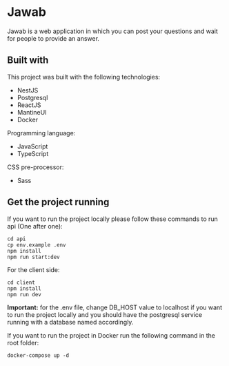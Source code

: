 # Jawab
Jawab is a web application in which you can post your questions and wait for people to provide an answer.

## Built with

This project was built with the following technologies:
- NestJS
- Postgresql
- ReactJS
- MantineUI
- Docker

Programming language: 
- JavaScript
- TypeScript

CSS pre-processor:
 - Sass

## Get the project running

If you want to run the project locally please follow these commands to run api (One after one):
```
cd api
cp env.example .env
npm install
npm run start:dev
```

For the client side:
```
cd client
npm install
npm run dev
```

<strong>Important:</strong> for the .env file, change DB_HOST value to localhost if you want to run the project locally and you should have the postgresql service running with a database named accordingly.

If you want to run the project in Docker run the following command in the root folder:
```
docker-compose up -d
```



